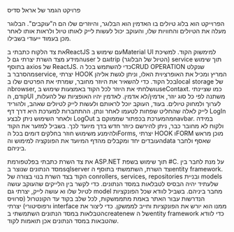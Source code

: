 פרויקט הגמר של אראל סדיס

הפרוייקט הוא בלוג טיולים בו האדמין הוא הבלוגר, והיוזרים שלו הם ה"עוקבים".
הבלוגר מעלה את הטיולים והחוויות שלו, והעוקב יכול לעשות לייק לאותו טיול ולראות אותו לאחר מכן בעמוד ייעודי בשבילו.

את צד הלקוח כתבתי בReactJS עם שימוש בMaterial UI למימשוק הקוד. 
למשיכת המידע מצד השרת יצרתי גם לuser וגם לtrip (הטיול של הבלוגר) service תוך שימוש בתוסף axios של ReactJS.
כדי להשתמש בכל הCRUD OPERATION שנקלט מהסרבר בservice, יצרתי HOOK המריץ ומכיל את האופרציוית האלו, וניתן לגשת אליהן בכל הקוד.
כדי להשאיר את היוזר מחובר, שמרתי את הפרטים שלו בlocal storage של הbrowser, ושלחתי את היוזר לכל הקוד באמצעות שימוש בuseContaxt.
כמו שציינתי קודם, הUI משתנה לפי כל סוג יוזר, אדמין/לא אדמין. לאדמין יהיו האופציות של להעלות, לערוך ולמחוק טיולים.
בעוד, העוקב יוכל לראותם ולעשות לייק לטיולים שאהב, ולהוריד לייק לאלה שהחליט שפחות לטעמו לאחר ונתן.
ההתחברות למערכת היא דרך דף LogIn ולאחר השימוש ניתן לבצע LogOut מהמערכת בכפתור שממוקם בnavbar.
במידה ולקוח לא מחובר כבר, ניתן להירשם כיוזר חדש בדך מיועד לכך. 
בשביל למזער את הקוד ולהימנע משימוש חוזר בחלקים דומים בכל הForms,
 יצרתי HOOK וFORM מוכן מראש העובדים יחד ומקבלים מהדף המיועד את הפונקציה למימוש והdata שאסף ולחבר ביניהם.

את צד השרת כתבתי בפלטפורמת ASP.NET תוך שימוש בשפת #C.
על מנת לחבר בין מסד הנתונים שנוצר בsqlserver וצד השרת, השתמשתי בתוסף הentity framework.
הקוד בצד השרת בנוי בצורה של conrollers, services, repositories ובניית models שלעתיד יהיה הבסיס לטבלאות במסד הנתונים.
כדי לקשר בין הלייקים שהעוקב עושה לטיול שלו וא עושה לייק, יצרתי גם model מחבר ביניהם.
בשביל לוודא שכל הפונקציות הנדרשות עבור האתר באמת מתממשקות, לכל שלב בקוד עד הקונטרול (סרוויס ורפוסיטורי) יצרתי interface ממנו הוא יורש את הפונקציות וחייב לממשקן.
כדי ליצור את הטבלאות במסד הנתונים השתמשתי בcreatenew של הentity framework כדי לוודא שהטבאות במסד הנתונים אכן תואמות לקוד.